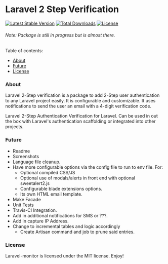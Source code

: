 # Laravel 2 Step Verification

[![Latest Stable Version](https://poser.pugx.org/jeremykenedy/laravel2step/v/stable)](https://packagist.org/packages/jeremykenedy/laravel2step)
[![Total Downloads](https://poser.pugx.org/jeremykenedy/laravel2step/downloads)](https://packagist.org/packages/jeremykenedy/laravel2step)
[![License](https://poser.pugx.org/jeremykenedy/laravel2step/license)](https://packagist.org/packages/jeremykenedy/laravel2step)

###### Note: Package is still in progress but is almost there.

Table of contents:
- [About](#about)
- [Future](#future)
- [License](#license)

### About
Laravel 2-Step verification is a package to add 2-Step user authentication to any Laravel project easily. It is configurable and customizable. It uses notifications to send the user an email with a 4-digit verification code.

Laravel 2-Step Authentication Verification for Laravel. Can be used in out the box with Laravel's authentication scaffolding or integrated into other projects. 

### Future
* Readme
* Screenshots
* Language file cleanup.
* Have more configurable options via the config file to run to env file. For:
    * Optional compiled CSS/JS
    * Optional use of modals/alerts in front end with optional sweetalert2.js
    * Configurable blade extensions options.
    * Its own HTML email template.
* Make Facade
* Unit Tests
* Travis-CI Integration.
* Add in additional notifications for SMS or ???.
* Add in capture IP Address.
* Change to incremental tables and logic accordingly
    * Create Artisan command and job to prune said entries.

### License
Laravel-monitor is licensed under the MIT license. Enjoy!

